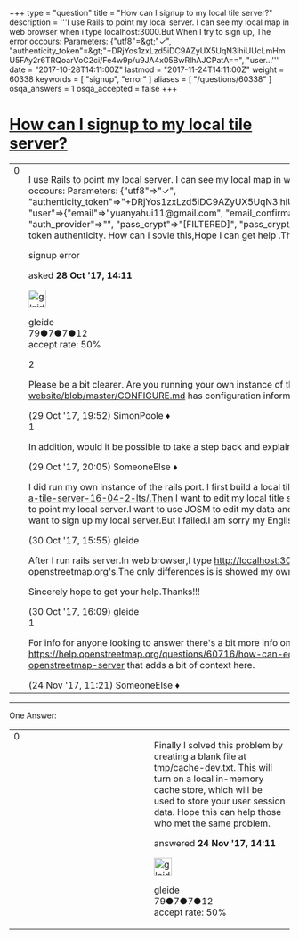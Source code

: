 +++
type = "question"
title = "How can I signup to my local tile server?"
description = '''I use Rails to point my local server. I can see my local map in web browser when i type localhost:3000.But When I try to sign up, The error occours: Parameters: {&quot;utf8&quot;=&amp;gt;&quot;✓&quot;, &quot;authenticity_token&quot;=&amp;gt;&quot;+DRjYos1zxLzd5iDC9AZyUX5UqN3lhiUUcLmHmU5FAy2r6TRQoarVoC2ci/Fe4w9p/u9JA4x05BwRlhAJCPatA==&quot;, &quot;user...'''
date = "2017-10-28T14:11:00Z"
lastmod = "2017-11-24T14:11:00Z"
weight = 60338
keywords = [ "signup", "error" ]
aliases = [ "/questions/60338" ]
osqa_answers = 1
osqa_accepted = false
+++

<div class="headNormal">

# [How can I signup to my local tile server?](/questions/60338/how-can-i-signup-to-my-local-tile-server)

</div>

<div id="main-body">

<div id="askform">

<table id="question-table" style="width:100%;">
<colgroup>
<col style="width: 50%" />
<col style="width: 50%" />
</colgroup>
<tbody>
<tr>
<td style="width: 30px; vertical-align: top"><div class="vote-buttons">
<span id="post-60338-upvote" class="ajax-command post-vote up" rel="nofollow" title="I like this post (click again to cancel)"> </span>
<div id="post-60338-score" class="post-score" title="current number of votes">
0
</div>
<span id="post-60338-downvote" class="ajax-command post-vote down" rel="nofollow" title="I dont like this post (click again to cancel)"> </span> <span id="favorite-mark" class="ajax-command favorite-mark" rel="nofollow" title="mark/unmark this question as favorite (click again to cancel)"> </span>
<div id="favorite-count" class="favorite-count">
&#10;</div>
</div></td>
<td><div id="item-right">
<div class="question-body">
<p>I use Rails to point my local server. I can see my local map in web browser when i type localhost:3000.But When I try to sign up, The error occours: Parameters: {"utf8"=&gt;"✓", "authenticity_token"=&gt;"+DRjYos1zxLzd5iDC9AZyUX5UqN3lhiUUcLmHmU5FAy2r6TRQoarVoC2ci/Fe4w9p/u9JA4x05BwRlhAJCPatA==", "user"=&gt;{"email"=&gt;"yuanyahui11@gmail.com", "email_confirmation"=&gt;"yuanyahui11@gmail.com", "display_name"=&gt;"yeager", "auth_provider"=&gt;"", "pass_crypt"=&gt;"[FILTERED]", "pass_crypt_confirmation"=&gt;"[FILTERED]"}, "commit"=&gt;"Sign Up"} Can't verify CSRF token authenticity. How can I sovle this,Hope I can get help .Thanks!</p>
</div>
<div id="question-tags" class="tags-container tags">
<span class="post-tag tag-link-signup" rel="tag" title="see questions tagged &#39;signup&#39;">signup</span> <span class="post-tag tag-link-error" rel="tag" title="see questions tagged &#39;error&#39;">error</span>
</div>
<div id="question-controls" class="post-controls">
&#10;</div>
<div class="post-update-info-container">
<div class="post-update-info post-update-info-user">
<p>asked <strong>28 Oct '17, 14:11</strong></p>
<img src="https://secure.gravatar.com/avatar/66e4305afae2faf808a2b600525c4cc9?s=32&amp;d=identicon&amp;r=g" class="gravatar" width="32" height="32" alt="gleide&#39;s gravatar image" />
<p><span>gleide</span><br />
<span class="score" title="79 reputation points">79</span><span title="7 badges"><span class="badge1">●</span><span class="badgecount">7</span></span><span title="7 badges"><span class="silver">●</span><span class="badgecount">7</span></span><span title="12 badges"><span class="bronze">●</span><span class="badgecount">12</span></span><br />
<span class="accept_rate" title="Rate of the user&#39;s accepted answers">accept rate:</span> <span title="gleide has one accepted answer">50%</span></p>
</div>
</div>
<div id="comments-container-60338" class="comments-container">
<span id="60353"></span>
<div id="comment-60353" class="comment">
<div id="post-60353-score" class="comment-score">
2
</div>
<div class="comment-text">
<p>Please be a bit clearer. Are you running your own instance of the rails port? If yes <a href="https://github.com/openstreetmap/openstreetmap-website/blob/master/CONFIGURE.md">https://github.com/openstreetmap/openstreetmap-website/blob/master/CONFIGURE.md</a> has configuration information.</p>
</div>
<div id="comment-60353-info" class="comment-info">
<span class="comment-age">(29 Oct '17, 19:52)</span> <span class="comment-user userinfo">SimonPoole ♦</span>
</div>
</div>
<span id="60355"></span>
<div id="comment-60355" class="comment">
<div id="post-60355-score" class="comment-score">
1
</div>
<div class="comment-text">
<p>In addition, would it be possible to take a step back and explain what problem you are trying to solve - what is your goal?</p>
</div>
<div id="comment-60355-info" class="comment-info">
<span class="comment-age">(29 Oct '17, 20:05)</span> <span class="comment-user userinfo">SomeoneElse ♦</span>
</div>
</div>
<span id="60361"></span>
<div id="comment-60361" class="comment">
<div id="post-60361-score" class="comment-score">
&#10;</div>
<div class="comment-text">
<p>I did run my own instance of the rails port. I first build a local tile server following the guide: <a href="https://switch2osm.org/manually-building-a-tile-server-16-04-2-lts/.Then">https://switch2osm.org/manually-building-a-tile-server-16-04-2-lts/.Then</a> I want to edit my local title server without changing openstreetmap server's data.So I used Rails port to point my local server.I want to use JOSM to edit my data and upload to my http//localhost:3000/api.Then I need to Authentication.So I want to sign up my local server.But I failed.I am sorry my English is poor.Thanks for your help!</p>
</div>
<div id="comment-60361-info" class="comment-info">
<span class="comment-age">(30 Oct '17, 15:55)</span> <span class="comment-user userinfo">gleide</span>
</div>
</div>
<span id="60362"></span>
<div id="comment-60362" class="comment">
<div id="post-60362-score" class="comment-score">
&#10;</div>
<div class="comment-text">
<p>After I run rails server.In web browser,I type <a href="http://localhost:3000">http://localhost:3000</a>,I saw my local map.The page are very similar to openstreetmap.org's.The only differences is is showed my own tile.So I click Signup,But cannot success.It shows the error above.</p>
<p>Sincerely hope to get your help.Thanks!!!</p>
</div>
<div id="comment-60362-info" class="comment-info">
<span class="comment-age">(30 Oct '17, 16:09)</span> <span class="comment-user userinfo">gleide</span>
</div>
</div>
<span id="60764"></span>
<div id="comment-60764" class="comment">
<div id="post-60764-score" class="comment-score">
1
</div>
<div class="comment-text">
<p>For info for anyone looking to answer there's a bit more info on a related question from the same person <a href="/questions/60716/how-can-edit-my-local-tile-server-without-uploading-changes-to-openstreetmap-server">https://help.openstreetmap.org/questions/60716/how-can-edit-my-local-tile-server-without-uploading-changes-to-openstreetmap-server</a> that adds a bit of context here.</p>
</div>
<div id="comment-60764-info" class="comment-info">
<span class="comment-age">(24 Nov '17, 11:21)</span> <span class="comment-user userinfo">SomeoneElse ♦</span>
</div>
</div>
</div>
<div id="comment-tools-60338" class="comment-tools">
&#10;</div>
<div class="clear">
&#10;</div>
<div id="comment-60338-form-container" class="comment-form-container">
&#10;</div>
<div class="clear">
&#10;</div>
</div></td>
</tr>
</tbody>
</table>

------------------------------------------------------------------------

<div class="tabBar">

<span id="sort-top"></span>

<div class="headQuestions">

One Answer:

</div>

</div>

<span id="60765"></span>

<div id="answer-container-60765" class="answer answered-by-owner">

<table style="width:100%;">
<colgroup>
<col style="width: 50%" />
<col style="width: 50%" />
</colgroup>
<tbody>
<tr>
<td style="width: 30px; vertical-align: top"><div class="vote-buttons">
<span id="post-60765-upvote" class="ajax-command post-vote up" rel="nofollow" title="I like this post (click again to cancel)"> </span>
<div id="post-60765-score" class="post-score" title="current number of votes">
0
</div>
<span id="post-60765-downvote" class="ajax-command post-vote down" rel="nofollow" title="I dont like this post (click again to cancel)"> </span>
</div></td>
<td><div class="item-right">
<div class="answer-body">
<p>Finally I solved this problem by creating a blank file at tmp/cache-dev.txt. This will turn on a local in-memory cache store, which will be used to store your user session data. Hope this can help those who met the same problem.</p>
</div>
<div class="answer-controls post-controls">
&#10;</div>
<div class="post-update-info-container">
<div class="post-update-info post-update-info-user">
<p>answered <strong>24 Nov '17, 14:11</strong></p>
<img src="https://secure.gravatar.com/avatar/66e4305afae2faf808a2b600525c4cc9?s=32&amp;d=identicon&amp;r=g" class="gravatar" width="32" height="32" alt="gleide&#39;s gravatar image" />
<p><span>gleide</span><br />
<span class="score" title="79 reputation points">79</span><span title="7 badges"><span class="badge1">●</span><span class="badgecount">7</span></span><span title="7 badges"><span class="silver">●</span><span class="badgecount">7</span></span><span title="12 badges"><span class="bronze">●</span><span class="badgecount">12</span></span><br />
<span class="accept_rate" title="Rate of the user&#39;s accepted answers">accept rate:</span> <span title="gleide has one accepted answer">50%</span></p>
</div>
</div>
<div id="comments-container-60765" class="comments-container">
&#10;</div>
<div id="comment-tools-60765" class="comment-tools">
&#10;</div>
<div class="clear">
&#10;</div>
<div id="comment-60765-form-container" class="comment-form-container">
&#10;</div>
<div class="clear">
&#10;</div>
</div></td>
</tr>
</tbody>
</table>

</div>

<div class="paginator-container-left">

</div>

</div>

</div>

